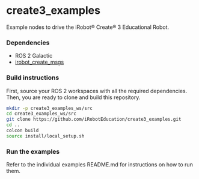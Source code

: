 # create3_examples

Example nodes to drive the iRobot® Create® 3 Educational Robot.

### Dependencies

 - ROS 2 Galactic
 - [irobot_create_msgs](https://github.com/iRobotEducation/irobot_create_msgs)


### Build instructions

First, source your ROS 2 workspaces with all the required dependencies.
Then, you are ready to clone and build this repository.

```sh
mkdir -p create3_examples_ws/src
cd create3_examples_ws/src
git clone https://github.com/iRobotEducation/create3_examples.git
cd ..
colcon build
source install/local_setup.sh
```

### Run the examples

Refer to the individual examples README.md for instructions on how to run them.
